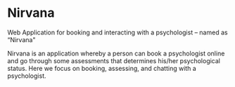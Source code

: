 # Nirvana
Web Application for booking and interacting with a psychologist – named as “Nirvana"

Nirvana is an application whereby a person can book a psychologist online and go through some assessments that determines his/her psychological status. Here we focus on booking, assessing, and chatting with a psychologist.


